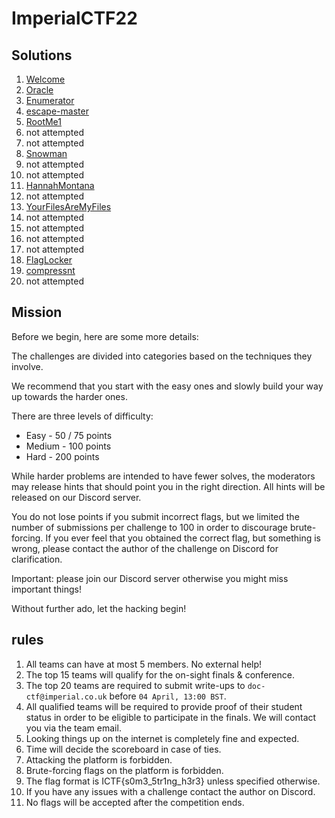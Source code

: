 # ImperialCTF22

## Solutions




1. [Welcome](1-welcome/RADME.md)
2. [Oracle](2-Oracle/README.md)
3. [Enumerator](3-enumerator/README.md)
4. [escape-master](4-escape-master/README.md)
5. [RootMe1](5-RootMe1/README.md)
6. not attempted
7. not attempted
8. [Snowman](8-Snowman/README.md)
9. not attempted
10. not attempted
11. [HannahMontana](11-HannahMontana/README.md)
12. not attempted
13. [YourFilesAreMyFiles](13-YourFilesAreMyFiles/README.md)
14. not attempted
15. not attempted
16. not attempted
17. not attempted
18. [FlagLocker](18-FlagLocker/README.md)
19. [compressnt](19-compressnt/README.md)
20. not attempted


## Mission

Before we begin, here are some more details:

The challenges are divided into categories based on the techniques they involve.

We recommend that you start with the easy ones and slowly build your way up towards the harder ones.

There are three levels of difficulty:

* Easy - 50 / 75 points
* Medium - 100 points
* Hard - 200 points

While harder problems are intended to have fewer solves, the moderators may release hints that should point you in the right direction. All hints will be released on our Discord server.

You do not lose points if you submit incorrect flags, but we limited the number of submissions per challenge to 100 in order to discourage brute-forcing. If you ever feel that you obtained the correct flag, but something is wrong, please contact the author of the challenge on Discord for clarification.

Important: please join our Discord server otherwise you might miss important things!

Without further ado, let the hacking begin!

## rules

1. All teams can have at most 5 members. No external help!
1. The top 15 teams will qualify for the on-sight finals & conference.
1. The top 20 teams are required to submit write-ups to `doc-ctf@imperial.co.uk` before `04 April, 13:00 BST`.
1. All qualified teams will be required to provide proof of their student status in order to be eligible to participate in the finals. We will contact you via the team email.
1. Looking things up on the internet is completely fine and expected.
1. Time will decide the scoreboard in case of ties.
1. Attacking the platform is forbidden.
1. Brute-forcing flags on the platform is forbidden.
1. The flag format is ICTF{s0m3_5tr1ng_h3r3} unless specified otherwise.
1. If you have any issues with a challenge contact the author on Discord.
1. No flags will be accepted after the competition ends.



